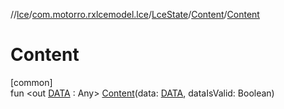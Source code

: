//[lce](../../../../index.md)/[com.motorro.rxlcemodel.lce](../../index.md)/[LceState](../index.md)/[Content](index.md)/[Content](-content.md)

# Content

[common]\
fun &lt;out [DATA](index.md) : Any&gt; [Content](-content.md)(data: [DATA](index.md), dataIsValid: Boolean)
